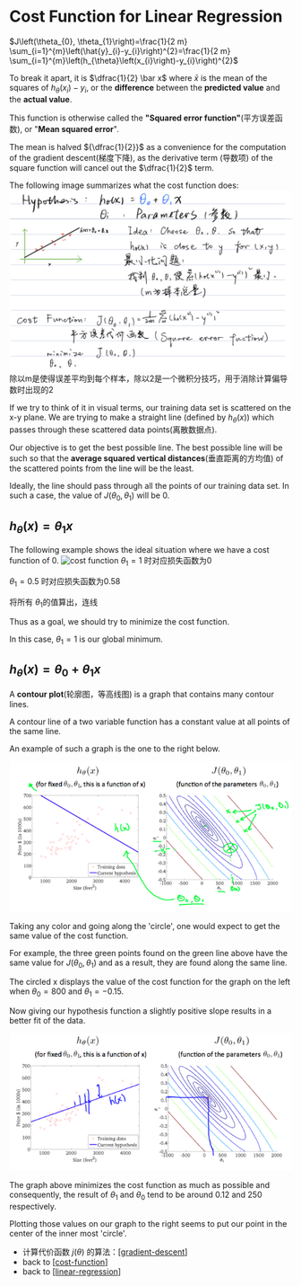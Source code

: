 # Cost Function for Linear Regression

$J\left(\theta_{0}, \theta_{1}\right)=\frac{1}{2 m} \sum_{i=1}^{m}\left(\hat{y}_{i}-y_{i}\right)^{2}=\frac{1}{2 m} \sum_{i=1}^{m}\left(h_{\theta}\left(x_{i}\right)-y_{i}\right)^{2}$

To break it apart, it is $\dfrac{1}{2} \bar x$
where $\bar{x}$  is the mean of the squares of $h_{\theta}\left(x_{i}\right)-y_{i}$, 
or the **difference** between the **predicted value** and the **actual value**.

This function is otherwise called the **"Squared error function"**(平方误差函数), or "**Mean squared error**". 

The mean is halved ${\dfrac{1}{2}}$ as a convenience for the computation of the gradient descent(梯度下降), 
as the derivative term (导数项) of the square function will cancel out the $\dfrac{1}{2}$ term. 

The following image summarizes what the cost function does:
![Cost Function](../img/Cost%20Function.png)
除以m是使得误差平均到每个样本，除以2是一个微积分技巧，用于消除计算偏导数时出现的2

If we try to think of it in visual terms, our training data set is scattered on the x-y plane. 
We are trying to make a straight line (defined by $h_\theta(x)$) which passes through these scattered data points(离散数据点).

Our objective is to get the best possible line. 
The best possible line will be such so that the **average squared vertical distances**(垂直距离的方均值) of the scattered points from the line will be the least. 


Ideally, the line should pass through all the points of our training data set. 
In such a case, the value of $J(\theta_0, \theta_1)$ will be 0. 


## $h_{\theta}(x) = \theta_1x$
The following example shows the ideal situation where we have a cost function of 0.
![cost function](../img/h(x)%20and%20j(θ).png)
$\theta_1 = 1$ 时对应损失函数为0

$\theta_1 = 0.5$ 时对应损失函数为0.58

将所有 $\theta_1$的值算出，连线

Thus as a goal, we should try to minimize the cost function. 

In this case, $\theta_1 = 1$ is our global minimum.

## $h_{\theta}(x) = \theta_0 + \theta_1x$
A **contour plot**(轮廓图，等高线图) is a graph that contains many contour lines. 

A contour line of a two variable function has a constant value at all points of the same line. 

An example of such a graph is the one to the right below.

![contour plot](../img/contour%20plot.png)

Taking any color and going along the 'circle', one would expect to get the same value of the cost function. 

For example, the three green points found on the green line above have the same value for $J(\theta_0,\theta_1)$ and 
as a result, they are found along the same line. 

The circled x displays the value of the cost function for the graph on the left when $\theta_0 = 800$ and $\theta_1 = -0.15$. 

Now giving our hypothesis function a slightly positive slope results in a better fit of the data.

![minimizing](../img/minimizes%20the%20cost%20function.png)

The graph above minimizes the cost function as much as possible and consequently, 
the result of $\theta_1$ and $\theta_0$ tend to be around 0.12 and 250 respectively. 

Plotting those values on our graph to the right seems to put our point in the center of the inner most 'circle'.


- 计算代价函数 $j(\theta)$ 的算法：[[gradient-descent]]
- back to [[cost-function]]
- back to [[linear-regression]]


[//begin]: # "Autogenerated link references for markdown compatibility"
[cost-function]: cost-function "Cost Function"
[gradient-descent]: gradient-descent "Gradient Descent"
[linear-regression]: linear-regression "Linear Regression"
[//end]: # "Autogenerated link references"